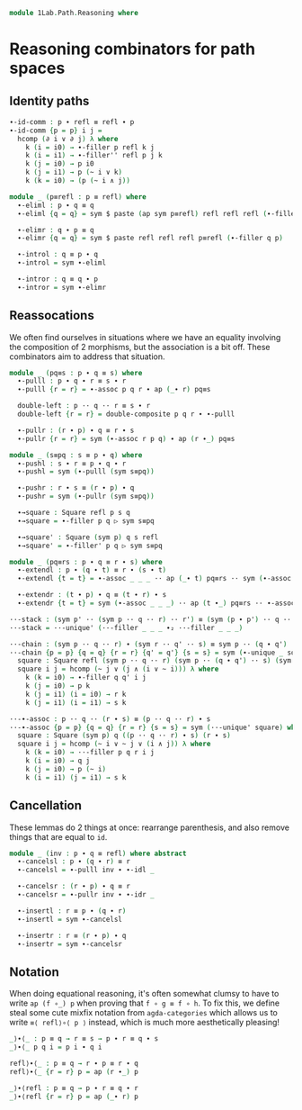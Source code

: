 <!--
```agda
open import 1Lab.Path.Groupoid
open import 1Lab.Path
open import 1Lab.Type
```
-->

```agda
module 1Lab.Path.Reasoning where
```

# Reasoning combinators for path spaces

<!--
```agda
private variable
  ℓ : Level
  A : Type ℓ
  x y : A
  p p' q q' r r' s s' t u v : x ≡ y

∙-filler''
  : ∀ {ℓ} {A : Type ℓ} {x y z : A} (p : x ≡ y) (q : y ≡ z)
  → Square refl (sym p) q (p ∙ q)
∙-filler'' {x = x} {y} {z} p q i j =
  hcomp (∂ i ∨ ~ j) λ where
    k (i = i0) → p (~ j)
    k (i = i1) → q (j ∧ k)
    k (j = i0) → y
    k (k = i0) → p (i ∨ ~ j)

pasteP
  : ∀ {ℓ} {A : Type ℓ} {w w' x x' y y' z z' : A}
    {p p' q q' r r' s s'}
    {α β γ δ}
  → Square α p p' β
  → Square α q q' γ
  → Square β r r' δ
  → Square γ s s' δ
  → Square {a00 = w}  {x}  {y}  {z}  p  q  r  s
  → Square {a00 = w'} {x'} {y'} {z'} p' q' r' s'
pasteP top left right bottom square i j = hcomp (∂ i ∨ ∂ j) λ where
  k (i = i0) → left k j
  k (i = i1) → right k j
  k (j = i0) → top k i
  k (j = i1) → bottom k i
  k (k = i0) → square i j

paste
  : p ≡ p' → q ≡ q' → r ≡ r' → s ≡ s'
  → Square p q r s
  → Square p' q' r' s'
paste p q r s = pasteP p q r s
```
-->

## Identity paths

```agda
∙-id-comm : p ∙ refl ≡ refl ∙ p
∙-id-comm {p = p} i j =
  hcomp (∂ i ∨ ∂ j) λ where
    k (i = i0) → ∙-filler p refl k j
    k (i = i1) → ∙-filler'' refl p j k
    k (j = i0) → p i0
    k (j = i1) → p (~ i ∨ k)
    k (k = i0) → (p (~ i ∧ j))

module _ (p≡refl : p ≡ refl) where
  ∙-eliml : p ∙ q ≡ q
  ∙-eliml {q = q} = sym $ paste (ap sym p≡refl) refl refl refl (∙-filler' p q)

  ∙-elimr : q ∙ p ≡ q
  ∙-elimr {q = q} = sym $ paste refl refl refl p≡refl (∙-filler q p)

  ∙-introl : q ≡ p ∙ q
  ∙-introl = sym ∙-eliml

  ∙-intror : q ≡ q ∙ p
  ∙-intror = sym ∙-elimr
```

## Reassocations

We often find ourselves in situations where we have an equality
involving the composition of 2 morphisms, but the association
is a bit off. These combinators aim to address that situation.

```agda
module _ (pq≡s : p ∙ q ≡ s) where
  ∙-pulll : p ∙ q ∙ r ≡ s ∙ r
  ∙-pulll {r = r} = ∙-assoc p q r ∙ ap (_∙ r) pq≡s

  double-left : p ·· q ·· r ≡ s ∙ r
  double-left {r = r} = double-composite p q r ∙ ∙-pulll

  ∙-pullr : (r ∙ p) ∙ q ≡ r ∙ s
  ∙-pullr {r = r} = sym (∙-assoc r p q) ∙ ap (r ∙_) pq≡s

module _ (s≡pq : s ≡ p ∙ q) where
  ∙-pushl : s ∙ r ≡ p ∙ q ∙ r
  ∙-pushl = sym (∙-pulll (sym s≡pq))

  ∙-pushr : r ∙ s ≡ (r ∙ p) ∙ q
  ∙-pushr = sym (∙-pullr (sym s≡pq))

  ∙→square : Square refl p s q
  ∙→square = ∙-filler p q ▷ sym s≡pq

  ∙→square' : Square (sym p) q s refl
  ∙→square' = ∙-filler' p q ▷ sym s≡pq

module _ (pq≡rs : p ∙ q ≡ r ∙ s) where
  ∙-extendl : p ∙ (q ∙ t) ≡ r ∙ (s ∙ t)
  ∙-extendl {t = t} = ∙-assoc _ _ _ ·· ap (_∙ t) pq≡rs ·· sym (∙-assoc _ _ _)

  ∙-extendr : (t ∙ p) ∙ q ≡ (t ∙ r) ∙ s
  ∙-extendr {t = t} = sym (∙-assoc _ _ _) ·· ap (t ∙_) pq≡rs ·· ∙-assoc _ _ _

··-stack : (sym p' ·· (sym p ·· q ·· r) ·· r') ≡ (sym (p ∙ p') ·· q ·· (r ∙ r'))
··-stack = ··-unique' (··-filler _ _ _ ∙₂ ··-filler _ _ _)

··-chain : (sym p ·· q ·· r) ∙ (sym r ·· q' ·· s) ≡ sym p ·· (q ∙ q') ·· s
··-chain {p = p} {q = q} {r = r} {q' = q'} {s = s} = sym (∙-unique _ square) where
  square : Square refl (sym p ·· q ·· r) (sym p ·· (q ∙ q') ·· s) (sym r ·· q' ·· s)
  square i j = hcomp (~ j ∨ (j ∧ (i ∨ ~ i))) λ where
    k (k = i0) → ∙-filler q q' i j
    k (j = i0) → p k
    k (j = i1) (i = i0) → r k
    k (j = i1) (i = i1) → s k

··-∙-assoc : p ·· q ·· (r ∙ s) ≡ (p ·· q ·· r) ∙ s
··-∙-assoc {p = p} {q = q} {r = r} {s = s} = sym (··-unique' square) where
  square : Square (sym p) q ((p ·· q ·· r) ∙ s) (r ∙ s)
  square i j = hcomp (~ i ∨ ~ j ∨ (i ∧ j)) λ where
    k (k = i0) → ··-filler p q r i j
    k (i = i0) → q j
    k (j = i0) → p (~ i)
    k (i = i1) (j = i1) → s k
```

## Cancellation

These lemmas do 2 things at once: rearrange parenthesis, and also remove
things that are equal to `id`.

```agda
module _ (inv : p ∙ q ≡ refl) where abstract
  ∙-cancelsl : p ∙ (q ∙ r) ≡ r
  ∙-cancelsl = ∙-pulll inv ∙ ∙-idl _

  ∙-cancelsr : (r ∙ p) ∙ q ≡ r
  ∙-cancelsr = ∙-pullr inv ∙ ∙-idr _

  ∙-insertl : r ≡ p ∙ (q ∙ r)
  ∙-insertl = sym ∙-cancelsl

  ∙-insertr : r ≡ (r ∙ p) ∙ q
  ∙-insertr = sym ∙-cancelsr
```

## Notation

When doing equational reasoning, it's often somewhat clumsy to have to write
`ap (f ∘_) p` when proving that `f ∘ g ≡ f ∘ h`. To fix this, we define steal
some cute mixfix notation from `agda-categories` which allows us to write
`≡⟨ refl⟩∘⟨ p ⟩` instead, which is much more aesthetically pleasing!

```agda
_⟩∙⟨_ : p ≡ q → r ≡ s → p ∙ r ≡ q ∙ s
_⟩∙⟨_ p q i = p i ∙ q i

refl⟩∙⟨_ : p ≡ q → r ∙ p ≡ r ∙ q
refl⟩∙⟨_ {r = r} p = ap (r ∙_) p

_⟩∙⟨refl : p ≡ q → p ∙ r ≡ q ∙ r
_⟩∙⟨refl {r = r} p = ap (_∙ r) p
```
